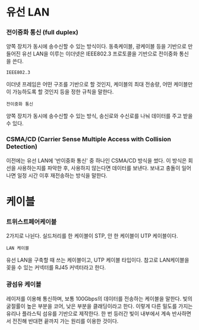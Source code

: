 # 유선 LAN

### 전이중화 통신 (full duplex)

양쪽 장치가 동시에 송수신할 수 있는 방식이다.
동축케이블, 광케이블 등을 기반으로 만들어진 유선 LAN을 이루는 이더넷은 IEEE802.3 프로토콜을 기반으로 전이중화 통신을 쓴다.

`IEEE802.3`

이더넷 프레임은 어떤 구조를 기반으로 할 것인지, 케이블의 최대 전송량, 어떤 케이블만이 가능하도록 할 것인지 등을 정한 규칙을 말한다.

`전이중화 통신`

양쪽 장치가 동시에 송수신할 수 있는 방식, 송신로와 수신로를 나눠 데이터를 주고 받을 수 있다.

### CSMA/CD (Carrier Sense Multiple Access with Collision Detection)

이전에는 유선 LAN에 '반이중화 통신' 중 하나인 CSMA/CD 방식을 썼다.
이 방식은 회선을 사용하는지를 파악한 후, 사용하지 않는다면 데이터를 보낸다.
보내고 충돌이 일어나면 일정 시간 이후 재전송하는 방식을 말한다.

# 케이블

### 트위스트페어케이블

2가지로 나뉜다. 실드처리를 한 케이블이 STP, 안 한 케이블이 UTP 케이블이다.

`LAN 케이블`

유선 LAN을 구축할 때 쓰는 케이블이고, UTP 케이블 타입이다.
참고로 LAN케이블을 꽂을 수 있는 커넥터를 RJ45 커넥터라고 한다.

### 광섬유 케이블

레이저를 이용해 통신하며, 보통 100Gbps의 데이터를 전송하는 케이블을 말한다.
빛의 굴절률이 높은 부분을 코어, 낮은 부분을 클래딩이라고 한다.
이렇게 다른 밀도를 가지는 유리나 플라스틱 섬유를 기반으로 제작한다.
한 번 등러간 빛이 내부에서 계속 반사하면서 전진해 반대편 끝까지 가는 원리를 이용한 것이다.
